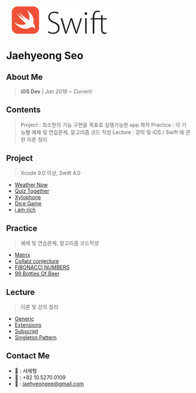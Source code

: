 <img src="/Img/swift_logo.svg" title="Swift" width="300px" float="center">

# Jaehyeong Seo
## About Me
> **iOS Dev** | *Jan 2018 ~ Current*

## Contents
> Project : 최소한의 기능 구현을 목표로 실행가능한 app 제작
> Practice : 각 기능별 예제 및 연습문제, 알고리즘 코드 작성
> Lecture : 강의 및 iOS / Swift 에 관한 이론 정리

## Project
> Xcode 9.0 이상, Swift 4.0

- [Weather Now][weather]
- [Quiz Together][quiz]
- [Xylophone][xylophone]
- [Dice Game][dicee]
- [i am rich][iamrich]


## Practice
> 예제 및 연습문제, 알고리즘 코드작성
- [Matrix][matrix]
- [Collatz conjecture][collatz]
- [FIBONACCI NUMBERS][fibonacci]
- [99 Bottles Of Beer][99bottles]


## Lecture
> 이론 및 강의 정리
* [Generic][generic]
* [Extensions][extension]
* [Subscript][subscript]
* [Singleton Pattern][singleton]

## Contact Me
- **:lion:** : 서재형
- **:iphone:** : +82 10.5270.0109
- **:email:** : jaehyeongee@gmail.com

[weather]: 03_Project/Weather_Now
[generic]: /01_Lecture/Generics.md
[extension]: /01_Lecture/Extensions.md
[matrix]: /02_Practice/Matrix.md
[subscript]: /01_Lecture/Subscript.md
[singleton]: /01_Lecture/Singleton-Pattern.md
[quiz]: /03_Project/Quiz_Together/
[collatz]: /02_Practice/Collatz-conjecture.md
[xylophone]: /03_Project/Xylophone/
[iamrich]: /03_Project/I_Am_Rich/
[dicee]: /03_Project/Dice_Game/
[99bottles]: /02_Practice/99-Bottles-Of-Beer.md
[fibonacci]: /02_Practice/FIBONACCI-NUMBERS.md

